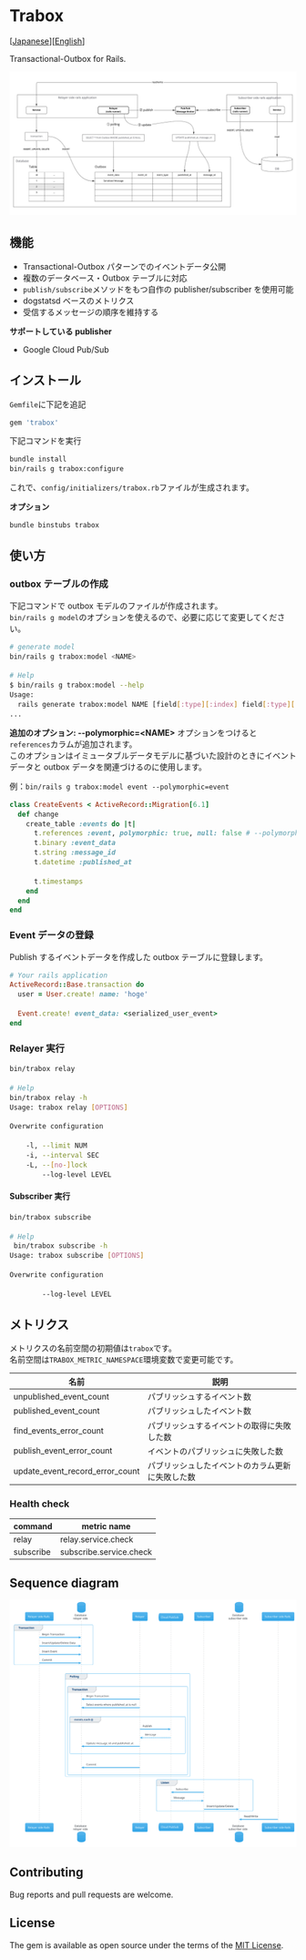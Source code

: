 # Trabox

\[[Japanese](README.ja.md)]\[[English](README.md)]

Transactional-Outbox for Rails.

![](./docs/images/architecture.jpg)

## 機能

- Transactional-Outbox パターンでのイベントデータ公開
- 複数のデータベース・Outbox テーブルに対応
- `publish/subscribe`メソッドをもつ自作の publisher/subscriber を使用可能
- dogstatsd ベースのメトリクス
- 受信するメッセージの順序を維持する

**サポートしている publisher**

- Google Cloud Pub/Sub

## インストール

`Gemfile`に下記を追記

```ruby
gem 'trabox'
```

下記コマンドを実行

```bash
bundle install
bin/rails g trabox:configure
```

これで、`config/initializers/trabox.rb`ファイルが生成されます。

**オプション**

```bash
bundle binstubs trabox
```

## 使い方

### outbox テーブルの作成

下記コマンドで outbox モデルのファイルが作成されます。  
`bin/rails g model`のオプションを使えるので、必要に応じて変更してください。

```bash
# generate model
bin/rails g trabox:model <NAME>

# Help
$ bin/rails g trabox:model --help
Usage:
  rails generate trabox:model NAME [field[:type][:index] field[:type][:index]] [options]
...
```

**追加のオプション: --polymorphic=\<NAME>** オプションをつけると`references`カラムが追加されます。  
このオプションはイミュータブルデータモデルに基づいた設計のときにイベントデータと outbox データを関連づけるのに使用します。

例：`bin/rails g trabox:model event --polymorphic=event`

```ruby
class CreateEvents < ActiveRecord::Migration[6.1]
  def change
    create_table :events do |t|
      t.references :event, polymorphic: true, null: false # --polymorphicオプションで生成されたカラム
      t.binary :event_data
      t.string :message_id
      t.datetime :published_at

      t.timestamps
    end
  end
end
```

### Event データの登録

Publish するイベントデータを作成した outbox テーブルに登録します。

```ruby
# Your rails application
ActiveRecord::Base.transaction do
  user = User.create! name: 'hoge'

  Event.create! event_data: <serialized_user_event>
end
```

### Relayer 実行

```bash
bin/trabox relay

# Help
bin/trabox relay -h
Usage: trabox relay [OPTIONS]

Overwrite configuration

    -l, --limit NUM
    -i, --interval SEC
    -L, --[no-]lock
        --log-level LEVEL

```

#### Subscriber 実行

```bash
bin/trabox subscribe

# Help
 bin/trabox subscribe -h
Usage: trabox subscribe [OPTIONS]

Overwrite configuration

        --log-level LEVEL
```

## メトリクス

メトリクスの名前空間の初期値は`trabox`です。  
名前空間は`TRABOX_METRIC_NAMESPACE`環境変数で変更可能です。

| 名前                            | 説明                                             |
| ------------------------------- | ------------------------------------------------ |
| unpublished_event_count         | パブリッシュするイベント数                       |
| published_event_count           | パブリッシュしたイベント数                       |
| find_events_error_count         | パブリッシュするイベントの取得に失敗した数       |
| publish_event_error_count       | イベントのパブリッシュに失敗した数               |
| update_event_record_error_count | パブリッシュしたイベントのカラム更新に失敗した数 |

### Health check

| command   | metric name             |
| --------- | ----------------------- |
| relay     | relay.service.check     |
| subscribe | subscribe.service.check |

## Sequence diagram

![](./docs/images/sequence-diagram.svg)

## Contributing

Bug reports and pull requests are welcome.

## License

The gem is available as open source under the terms of the [MIT License](https://opensource.org/licenses/MIT).
